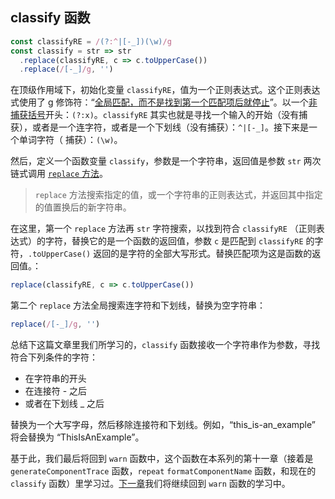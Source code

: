 ## classify 函数

```javascript
const classifyRE = /(?:^|[-_])(\w)/g
const classify = str => str
  .replace(classifyRE, c => c.toUpperCase())
  .replace(/[-_]/g, '')
```

在顶级作用域下，初始化变量 `classifyRE`，值为一个正则表达式。这个正则表达式使用了 g 修饰符：“[全局匹配，而不是找到第一个匹配项后就停止](https://www.w3schools.com/jsref/jsref_regexp_g.asp)”。以一个[非捕获括号](https://developer.mozilla.org/zh-CN/docs/Web/JavaScript/Guide/Regular_Expressions#special-non-capturing-parentheses)开头：`(?:x)`。`classifyRE` 其实也就是寻找一个输入的开始（没有捕获），或者是一个连字符，或者是一个下划线（没有捕获）：`^|[-_]`。接下来是一个单词字符（ 捕获）：`(\w)`。

然后，定义一个函数变量 `classify`，参数是一个字符串，返回值是参数 `str` 两次链式调用 [`replace` 方法](https://www.w3schools.com/jsref/jsref_replace.asp)。

> `replace` 方法搜索指定的值，或一个字符串的正则表达式，并返回其中指定的值置换后的新字符串。

在这里，第一个 `replace` 方法再 `str` 字符搜索，以找到符合 `classifyRE` （正则表达式）的字符，替换它的是一个函数的返回值，参数 `c` 是匹配到 `classifyRE` 的字符，`.toUpperCase()` 返回的是字符的全部大写形式。替换匹配项为这是函数的返回值。：

```javascript
replace(classifyRE, c => c.toUpperCase())
```

第二个 `replace` 方法全局搜索连字符和下划线，替换为空字符串：

```javascript
replace(/[-_]/g, '')
```

总结下这篇文章里我们所学习的，`classify` 函数接收一个字符串作为参数，寻找符合下列条件的字符：

+ 在字符串的开头
+ 在连接符 - 之后
+ 或者在下划线 _ 之后

替换为一个大写字母，然后移除连接符和下划线。例如，“this_is-an_example” 将会替换为 “ThisIsAnExample”。

基于此，我们最后将回到 `warn` 函数中，这个函数在本系列的第十一章（接着是 `generateComponentTrace` 函数，`repeat` `formatComponentName` 函数，和现在的 `classify` 函数）里学习过。[下一章](https://github.com/ohhoney1/Vue.js-Source-Code-line-by-line/blob/master/docs/18-the-warn-function.md)我们将继续回到 `warn` 函数的学习中。
